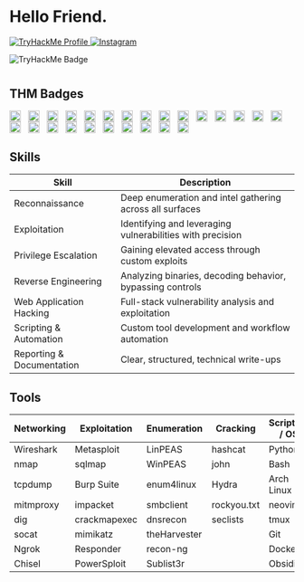 
# Hello Friend.


<p align="left">
  <a href="https://tryhackme.com/p/PRX">
    <img alt="TryHackMe Profile" src="https://img.shields.io/badge/-TryHackMe%20Profile-8B0000?&style=for-the-badge&logo=TryHackMe&logoColor=FFFFFF" />
  </a>
  <a href="https://instagram.com/plxvst">
    <img alt="Instagram" src="https://img.shields.io/badge/-Instagram-8B0000?&style=for-the-badge&logo=instagram&logoColor=FFFFFF" />
  </a>
</p>



<img src="https://tryhackme-badges.s3.amazonaws.com/PRX.png?cachebust=4" alt="TryHackMe Badge"/>

<div style="margin-top:40px;"></div>

## THM Badges 

<img align="left" width="20px" style="padding-right:10px;" src="https://tryhackme.com/img/badges/league-diamond.svg" />
<img align="left" width="20px" style="padding-right:10px;" src="https://tryhackme.com/img/badges/league-saphire.svg" />
<img align="left" width="20px" style="padding-right:10px;" src="https://tryhackme.com/img/badges/league-gold.svg" />
<img align="left" width="20px" style="padding-right:10px;" src="https://tryhackme.com/img/badges/league-silver.svg" />
<img align="left" width="20px" style="padding-right:10px;" src="https://tryhackme.com/img/badges/league-bronze.svg"/>
<img align="left" width="20px" style="padding-right:10px;" src="https://tryhackme.com/img/badges/aoc5sidequest2.svg" />
<img align="left" width="20px" style="padding-right:10px;" src="https://tryhackme.com/img/badges/aoc5sidequest1.svg" />
<img align="left" width="20px" style="padding-right:10px;" src="https://tryhackme.com/img/badges/aocsidequest5.svg" />
<img align="left" width="20px" style="padding-right:10px;" src="https://tryhackme.com/img/badges/adventofcyber5.svg" />
<img align="left" width="20px" style="padding-right:10px;" src="https://tryhackme.com/img/badges/adventofcyber.svg" />
<img align="left" width="20px" style="padding-right:10px;" src="https://tryhackme.com/img/badges/aoc5.svg" />
<img align="left" width="20px" style="padding-right:10px;" src="https://tryhackme.com/img/badges/adventofcyber4.svg" />
<img align="left" width="20px" style="padding-right:10px;" src="https://tryhackme.com/img/badges/linuxprivesc.svg" />
<img align="left" width="20px" style="padding-right:10px;" src="https://assets.tryhackme.com/img/badges/linux.svg" />
<img align="left" width="20px" style="padding-right:10px;" src="https://tryhackme.com/img/badges/mrrobot.svg" />
<img align="left" width="20px" style="padding-right:10px;" src="https://tryhackme.com/img/badges/hashcracker.svg" />
<img align="left" width="20px" style="padding-right:10px;" src="https://tryhackme.com/img/badges/blue.svg" />
<img align="left" width="20px" style="padding-right:10px;" src="https://tryhackme.com/img/badges/webbed.svg" />
<img align="left" width="20px" style="padding-right:10px;" src="https://tryhackme.com/img/badges/ohsint.svg" />
<img align="left" width="20px" style="padding-right:10px;" src="https://tryhackme.com/img/badges/firstfour.svg" />
<img align="left" width="20px" style="padding-right:10px;" src="https://tryhackme.com/img/badges/howthewebworks.svg" />
<img align="left" width="20px" style="padding-right:10px;" src="https://tryhackme.com/img/badges/overpass_badge.svg" />
<img align="left" width="20px" style="padding-right:10px;" src="https://tryhackme.com/img/badges/owasptop10.svg" />
<img align="left" width="20px" style="padding-right:10px;" src="https://tryhackme.com/img/badges/streak7.svg" />
<img align="left" width="20px" style="padding-right:10px;" src="https://tryhackme.com/img/badges/streak30.svg" />


<br clear="left"/>

## Skills

| Skill                 | Description                                               | 
|----------------------|-----------------------------------------------------------|
| Reconnaissance       | Deep enumeration and intel gathering across all surfaces  |
| Exploitation         | Identifying and leveraging vulnerabilities with precision |
| Privilege Escalation | Gaining elevated access through custom exploits           | 
| Reverse Engineering  | Analyzing binaries, decoding behavior, bypassing controls | 
| Web Application Hacking | Full-stack vulnerability analysis and exploitation     |
| Scripting & Automation | Custom tool development and workflow automation         |
| Reporting & Documentation | Clear, structured, technical write-ups               |


## Tools

| Networking | Exploitation | Enumeration | Cracking | Scripting / OS | Reverse Engineering | OSINT / Discovery | Payload / Tunneling | Misc |
|------------|--------------|-------------|----------|----------------|----------------------|-------------------|----------------------|------|
| Wireshark  | Metasploit   | LinPEAS     | hashcat  | Python         | Ghidra               | gobuster          | Nishang              | Cutter |
| nmap       | sqlmap       | WinPEAS     | john     | Bash           | IDA Free             | ffuf              | SharpHound           | radare2 |
| tcpdump    | Burp Suite   | enum4linux  | Hydra    | Arch Linux     | radare2              | Amass             | Chisel               | Markdown |
| mitmproxy  | impacket     | smbclient   | rockyou.txt | neovim       |                      |                   |                      |        |
| dig        | crackmapexec | dnsrecon    | seclists | tmux           |                      |                   |                      |        |
| socat      | mimikatz     | theHarvester|          | Git            |                      |                   |                      |        |
| Ngrok      | Responder    | recon-ng    |          | Docker         |                      |                   |                      |        |
| Chisel     | PowerSploit  | Sublist3r   |          | Obsidian       |                      |                   |                      |        |





